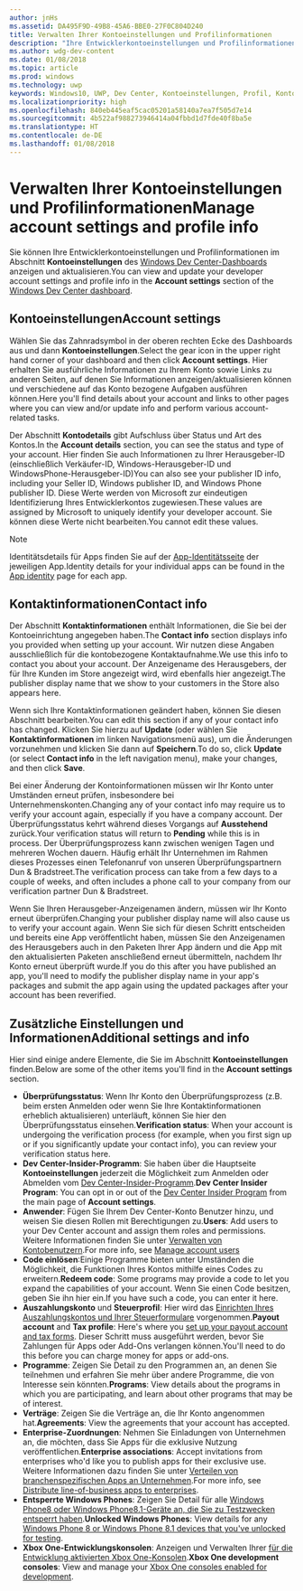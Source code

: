 ```yaml
---
author: jnHs
ms.assetid: DA495F9D-49B8-45A6-BBE0-27F0C804D240
title: Verwalten Ihrer Kontoeinstellungen und Profilinformationen
description: "Ihre Entwicklerkontoeinstellungen und Profilinformationen können Sie im Abschnitt Kontoeinstellungen des einheitlichen Windows Dev Center-Dashboards anzeigen und aktualisieren."
ms.author: wdg-dev-content
ms.date: 01/08/2018
ms.topic: article
ms.prod: windows
ms.technology: uwp
keywords: Windows10, UWP, Dev Center, Kontoeinstellungen, Profil, Konto-Profil, Entwicklerkonto, Entwicklerkontoeinstellungen
ms.localizationpriority: high
ms.openlocfilehash: 840eb445eaf5cac05201a58140a7ea7f505d7e14
ms.sourcegitcommit: 4b522af988273946414a04fbbd1d7fde40f8ba5e
ms.translationtype: HT
ms.contentlocale: de-DE
ms.lasthandoff: 01/08/2018
---
```

# <a name="manage-account-settings-and-profile-info"></a><span data-ttu-id="51055-104">Verwalten Ihrer Kontoeinstellungen und Profilinformationen</span><span class="sxs-lookup"><span data-stu-id="51055-104">Manage account settings and profile info</span></span>

<span data-ttu-id="51055-105">Sie können Ihre Entwicklerkontoeinstellungen und Profilinformationen im Abschnitt **Kontoeinstellungen** des [Windows Dev Center-Dashboards](using-the-windows-dev-center-dashboard.md) anzeigen und aktualisieren.</span><span class="sxs-lookup"><span data-stu-id="51055-105">You can view and update your developer account settings and profile info in the **Account settings** section of the [Windows Dev Center dashboard](using-the-windows-dev-center-dashboard.md).</span></span> 

## <a name="account-settings"></a><span data-ttu-id="51055-106">Kontoeinstellungen</span><span class="sxs-lookup"><span data-stu-id="51055-106">Account settings</span></span>

<span data-ttu-id="51055-107">Wählen Sie das Zahnradsymbol in der oberen rechten Ecke des Dashboards aus und dann **Kontoeinstellungen**.</span><span class="sxs-lookup"><span data-stu-id="51055-107">Select the gear icon in the upper right hand corner of your dashboard and then click **Account settings**.</span></span> <span data-ttu-id="51055-108">Hier erhalten Sie ausführliche Informationen zu Ihrem Konto sowie Links zu anderen Seiten, auf denen Sie Informationen anzeigen/aktualisieren können und verschiedene auf das Konto bezogene Aufgaben ausführen können.</span><span class="sxs-lookup"><span data-stu-id="51055-108">Here you'll find details about your account and links to other pages where you can view and/or update info and perform various account-related tasks.</span></span>

<span data-ttu-id="51055-109">Der Abschnitt **Kontodetails** gibt Aufschluss über Status und Art des Kontos.</span><span class="sxs-lookup"><span data-stu-id="51055-109">In the **Account details** section, you can see the status and type of your account.</span></span> <span data-ttu-id="51055-110">Hier finden Sie auch Informationen zu Ihrer Herausgeber-ID (einschließlich Verkäufer-ID, Windows-Herausgeber-ID und WindowsPhone-Herausgeber-ID)</span><span class="sxs-lookup"><span data-stu-id="51055-110">You can also see your publisher ID info, including your Seller ID, Windows publisher ID, and Windows Phone publisher ID.</span></span> <span data-ttu-id="51055-111">Diese Werte werden von Microsoft zur eindeutigen Identifizierung Ihres Entwicklerkontos zugewiesen.</span><span class="sxs-lookup"><span data-stu-id="51055-111">These values are assigned by Microsoft to uniquely identify your developer account.</span></span> <span data-ttu-id="51055-112">Sie können diese Werte nicht bearbeiten.</span><span class="sxs-lookup"><span data-stu-id="51055-112">You cannot edit these values.</span></span>

> [!NOTE]
> <span data-ttu-id="51055-113">Identitätsdetails für Apps finden Sie auf der [App-Identitätsseite](view-app-identity-details.md) der jeweiligen App.</span><span class="sxs-lookup"><span data-stu-id="51055-113">Identity details for your individual apps can be found in the [App identity](view-app-identity-details.md) page for each app.</span></span>

## <a name="contact-info"></a><span data-ttu-id="51055-114">Kontaktinformationen</span><span class="sxs-lookup"><span data-stu-id="51055-114">Contact info</span></span>

<span data-ttu-id="51055-115">Der Abschnitt **Kontaktinformationen** enthält Informationen, die Sie bei der Kontoeinrichtung angegeben haben.</span><span class="sxs-lookup"><span data-stu-id="51055-115">The **Contact info** section displays info you provided when setting up your account.</span></span> <span data-ttu-id="51055-116">Wir nutzen diese Angaben ausschließlich für die kontobezogene Kontaktaufnahme.</span><span class="sxs-lookup"><span data-stu-id="51055-116">We use this info to contact you about your account.</span></span> <span data-ttu-id="51055-117">Der Anzeigename des Herausgebers, der für Ihre Kunden im Store angezeigt wird, wird ebenfalls hier angezeigt.</span><span class="sxs-lookup"><span data-stu-id="51055-117">The publisher display name that we show to your customers in the Store also appears here.</span></span>

<span data-ttu-id="51055-118">Wenn sich Ihre Kontaktinformationen geändert haben, können Sie diesen Abschnitt bearbeiten.</span><span class="sxs-lookup"><span data-stu-id="51055-118">You can edit this section if any of your contact info has changed.</span></span> <span data-ttu-id="51055-119">Klicken Sie hierzu auf **Update** (oder wählen Sie **Kontaktinformationen** im linken Navigationsmenü aus), um die Änderungen vorzunehmen und klicken Sie dann auf **Speichern**.</span><span class="sxs-lookup"><span data-stu-id="51055-119">To do so, click **Update** (or select **Contact info** in the left navigation menu), make your changes, and then click **Save**.</span></span>

<span data-ttu-id="51055-120">Bei einer Änderung der Kontoinformationen müssen wir Ihr Konto unter Umständen erneut prüfen, insbesondere bei Unternehmenskonten.</span><span class="sxs-lookup"><span data-stu-id="51055-120">Changing any of your contact info may require us to verify your account again, especially if you have a company account.</span></span> <span data-ttu-id="51055-121">Der Überprüfungsstatus kehrt während dieses Vorgangs auf **Ausstehend** zurück.</span><span class="sxs-lookup"><span data-stu-id="51055-121">Your verification status will return to **Pending** while this is in process.</span></span> <span data-ttu-id="51055-122">Der Überprüfungsprozess kann zwischen wenigen Tagen und mehreren Wochen dauern. Häufig erhält Ihr Unternehmen im Rahmen dieses Prozesses einen Telefonanruf von unseren Überprüfungspartnern Dun & Bradstreet.</span><span class="sxs-lookup"><span data-stu-id="51055-122">The verification process can take from a few days to a couple of weeks, and often includes a phone call to your company from our verification partner Dun & Bradstreet.</span></span>

<span data-ttu-id="51055-123">Wenn Sie Ihren Herausgeber-Anzeigenamen ändern, müssen wir Ihr Konto erneut überprüfen.</span><span class="sxs-lookup"><span data-stu-id="51055-123">Changing your publisher display name will also cause us to verify your account again.</span></span> <span data-ttu-id="51055-124">Wenn Sie sich für diesen Schritt entscheiden und bereits eine App veröffentlicht haben, müssen Sie den Anzeigenamen des Herausgebers auch in den Paketen Ihrer App ändern und die App mit den aktualisierten Paketen anschließend erneut übermitteln, nachdem Ihr Konto erneut überprüft wurde.</span><span class="sxs-lookup"><span data-stu-id="51055-124">If you do this after you have published an app, you'll need to modify the publisher display name in your app's packages and submit the app again using the updated packages after your account has been reverified.</span></span>



## <a name="additional-settings-and-info"></a><span data-ttu-id="51055-125">Zusätzliche Einstellungen und Informationen</span><span class="sxs-lookup"><span data-stu-id="51055-125">Additional settings and info</span></span>

<span data-ttu-id="51055-126">Hier sind einige andere Elemente, die Sie im Abschnitt **Kontoeinstellungen** finden.</span><span class="sxs-lookup"><span data-stu-id="51055-126">Below are some of the other items you'll find in the **Account settings** section.</span></span>

- <span data-ttu-id="51055-127">**Überprüfungsstatus**: Wenn Ihr Konto den Überprüfungsprozess (z.B. beim ersten Anmelden oder wenn Sie Ihre Kontaktinformationen erheblich aktualisieren) unterläuft, können Sie hier den Überprüfungsstatus einsehen.</span><span class="sxs-lookup"><span data-stu-id="51055-127">**Verification status**: When your account is undergoing the verification process (for example, when you first sign up or if you significantly update your contact info), you can review your verification status here.</span></span>
- <span data-ttu-id="51055-128">**Dev Center-Insider-Programm**: Sie haben über die Hauptseite **Kontoeinstellungen** jederzeit die Möglichkeit zum Anmelden oder Abmelden vom [Dev Center-Insider-Programm](dev-center-insider-program.md).</span><span class="sxs-lookup"><span data-stu-id="51055-128">**Dev Center Insider Program**: You can opt in or out of the [Dev Center Insider Program](dev-center-insider-program.md) from the main page of **Account settings**.</span></span>
- <span data-ttu-id="51055-129">**Anwender**: Fügen Sie Ihrem Dev Center-Konto Benutzer hinzu, und weisen Sie diesen Rollen mit Berechtigungen zu.</span><span class="sxs-lookup"><span data-stu-id="51055-129">**Users**: Add users to your Dev Center account and assign them roles and permissions.</span></span> <span data-ttu-id="51055-130">Weitere Informationen finden Sie unter [Verwalten von Kontobenutzern](manage-account-users.md).</span><span class="sxs-lookup"><span data-stu-id="51055-130">For more info, see [Manage account users](manage-account-users.md)</span></span>
- <span data-ttu-id="51055-131">**Code einlösen**:Einige Programme bieten unter Umständen die Möglichkeit, die Funktionen Ihres Kontos mithilfe eines Codes zu erweitern.</span><span class="sxs-lookup"><span data-stu-id="51055-131">**Redeem code**: Some programs may provide a code to let you expand the capabilities of your account.</span></span> <span data-ttu-id="51055-132">Wenn Sie einen Code besitzen, geben Sie ihn hier ein.</span><span class="sxs-lookup"><span data-stu-id="51055-132">If you have such a code, you can enter it here.</span></span>
- <span data-ttu-id="51055-133">**Auszahlungskonto** und **Steuerprofil**: Hier wird das [Einrichten Ihres Auszahlungskontos und Ihrer Steuerformulare](setting-up-your-payout-account-and-tax-forms.md) vorgenommen.</span><span class="sxs-lookup"><span data-stu-id="51055-133">**Payout account** and **Tax profile**: Here's where you [set up your payout account and tax forms](setting-up-your-payout-account-and-tax-forms.md).</span></span> <span data-ttu-id="51055-134">Dieser Schritt muss ausgeführt werden, bevor Sie Zahlungen für Apps oder Add-Ons verlangen können.</span><span class="sxs-lookup"><span data-stu-id="51055-134">You'll need to do this before you can charge money for apps or add-ons.</span></span>
- <span data-ttu-id="51055-135">**Programme**: Zeigen Sie Detail zu den Programmen an, an denen Sie teilnehmen und erfahren Sie mehr über andere Programme, die von Interesse sein könnten.</span><span class="sxs-lookup"><span data-stu-id="51055-135">**Programs**: View details about the programs in which you are participating, and learn about other programs that may be of interest.</span></span>
- <span data-ttu-id="51055-136">**Verträge**: Zeigen Sie die Verträge an, die Ihr Konto angenommen hat.</span><span class="sxs-lookup"><span data-stu-id="51055-136">**Agreements**: View the agreements that your account has accepted.</span></span>
- <span data-ttu-id="51055-137">**Enterprise-Zuordnungen**: Nehmen Sie Einladungen von Unternehmen an, die möchten, dass Sie Apps für die exklusive Nutzung veröffentlichen.</span><span class="sxs-lookup"><span data-stu-id="51055-137">**Enterprise associations**: Accept invitations from enterprises who'd like you to publish apps for their exclusive use.</span></span> <span data-ttu-id="51055-138">Weitere Informationen dazu finden Sie unter [Verteilen von branchenspezifischen Apps an Unternehmen](distribute-lob-apps-to-enterprises.md).</span><span class="sxs-lookup"><span data-stu-id="51055-138">For more info, see [Distribute line-of-business apps to enterprises](distribute-lob-apps-to-enterprises.md).</span></span>
- <span data-ttu-id="51055-139">**Entsperrte Windows Phones**: Zeigen Sie Detail für alle [Windows Phone8 oder Windows Phone8.1-Geräte an, die Sie zu Testzwecken entsperrt haben](http://go.microsoft.com/fwlink/p/?LinkId=533897).</span><span class="sxs-lookup"><span data-stu-id="51055-139">**Unlocked Windows Phones**: View details for any [Windows Phone 8 or Windows Phone 8.1 devices that you've unlocked for testing](http://go.microsoft.com/fwlink/p/?LinkId=533897).</span></span>
- <span data-ttu-id="51055-140">**Xbox One-Entwicklungskonsolen**: Anzeigen und Verwalten Ihrer [für die Entwicklung aktivierten Xbox One-Konsolen](../xbox-apps/devkit-activation.md).</span><span class="sxs-lookup"><span data-stu-id="51055-140">**Xbox One development consoles**: View and manage your [Xbox One consoles enabled for development](../xbox-apps/devkit-activation.md).</span></span> 


